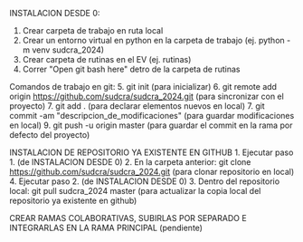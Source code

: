 INSTALACION DESDE 0:
1. Crear carpeta de trabajo en ruta local
2. Crear un entorno virtual en python en la carpeta de trabajo (ej. python -m venv sudcra_2024)
3. Crear carpeta de rutinas en el EV (ej. rutinas)
4. Correr "Open git bash here" detro de la carpeta de rutinas

Comandos de trabajo en git: 
      5. git init (para inicializar)
      6. git remote add origin https://github.com/sudcra/sudcra_2024.git (para sincronizar con el proyecto)
      7. git add . (para declarar elementos nuevos en local)
      7. git commit -am "descripcion_de_modificaciones" (para guardar modificaciones en local)
      9. git push -u origin master (para guardar el commit en la rama por defecto del proyecto)

INSTALACION DE REPOSITORIO YA EXISTENTE EN GITHUB
      1. Ejecutar paso 1. (de INSTALACION DESDE 0)
      2. En la carpeta anterior: git clone https://github.com/sudcra/sudcra_2024.git (para clonar repositorio en local)
      4. Ejecutar paso 2. (de INSTALACION DESDE 0)
      3. Dentro del repositorio local: git pull sudcra_2024 master (para actualizar la copia local del repositorio ya existente en github)

CREAR RAMAS COLABORATIVAS, SUBIRLAS POR SEPARADO E INTEGRARLAS EN LA RAMA PRINCIPAL (pendiente)
